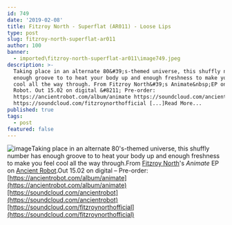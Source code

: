 ```yaml
---
id: 749
date: '2019-02-08'
title: Fitzroy North - Superflat (AR011) - Loose Lips
type: post
slug: fitzroy-north-superflat-ar011
author: 100
banner:
  - imported\fitzroy-north-superflat-ar011\image749.jpeg
description: >-
  Taking place in an alternate 80&#39;s-themed universe, this shuffly number has
  enough groove to to heat your body up and enough freshness to make you feel
  cool all the way through. From Fitzroy North&#39;s Animate&nbsp;EP on Ancient
  Robot. Out 15.02 on digital &#8211; Pre-order:
  https://ancientrobot.com/album/animate https://soundcloud.com/ancientrobot
  https://soundcloud.com/fitzroynorthofficial [...]Read More...
published: true
tags:
  - post
featured: false
---
```

![image](../imported\fitzroy-north-superflat-ar011\image749.jpeg)Taking place in an alternate 80's-themed universe, this shuffly number has enough groove to to heat your body up and enough freshness to make you feel cool all the way through.From [Fitzroy North](https://www.residentadvisor.net/dj/fitzroynorth)'s _Animate_ EP on [Ancient Robot](https://ancientrobot.com/).Out 15.02 on digital – Pre-order: [https://ancientrobot.com/album/animate](https://ancientrobot.com/album/animate)[https://soundcloud.com/ancientrobot](https://soundcloud.com/ancientrobot)[https://soundcloud.com/fitzroynorthofficial](https://soundcloud.com/fitzroynorthofficial)